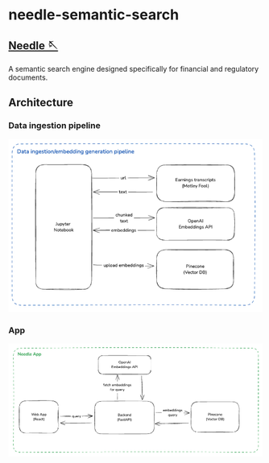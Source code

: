 # needle-semantic-search
## [Needle 🪡](https://needle-semantic-search.vercel.app/)
A semantic search engine designed specifically for financial and regulatory documents.

## Architecture
### Data ingestion pipeline
<img src="docs/data_ingestion_pipeline.png">

### App
<img src="docs/app_diagram.png">
